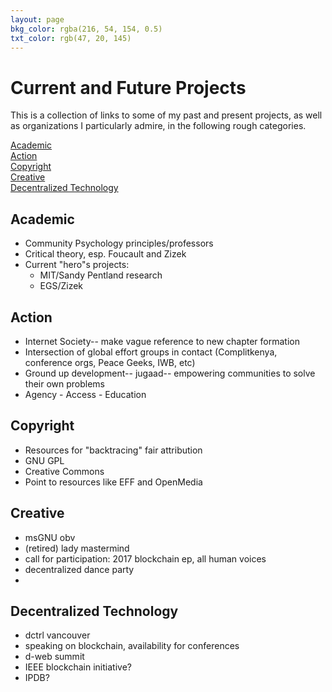 ```yaml
---
layout: page
bkg_color: rgba(216, 54, 154, 0.5)
txt_color: rgb(47, 20, 145)
---
```


# Current and Future Projects

This is a collection of links to some of my past and present projects, as well as organizations I particularly admire, in the following rough categories.

[Academic](#academic)<br>
[Action](#action)<br>
[Copyright](#copyright)<br>
[Creative](#creative)<br>
[Decentralized Technology](#decenttech)

<h2 id='academic'> Academic </h2>

* Community Psychology principles/professors
* Critical theory, esp. Foucault and Zizek
* Current "hero"s projects:
  * MIT/Sandy Pentland research
  * EGS/Zizek

<h2 id='action'> Action </h2>

* Internet Society-- make vague reference to new chapter formation
* Intersection of global effort groups in contact (Complitkenya, conference orgs, Peace Geeks, IWB, etc)
* Ground up development-- jugaad-- empowering communities to solve their own problems
* Agency - Access - Education

<h2 id='copyright'> Copyright </h2>

* Resources for "backtracing" fair attribution
* GNU GPL
* Creative Commons
* Point to resources like EFF and OpenMedia

<h2 id='creative'> Creative </h2>

* msGNU obv
* (retired) lady mastermind
* call for participation: 2017 blockchain ep, all human voices
* decentralized dance party
*

<h2 id='decenttech'> Decentralized Technology </h2>

* dctrl vancouver
* speaking on blockchain, availability for conferences
* d-web summit
* IEEE blockchain initiative?
* IPDB?
